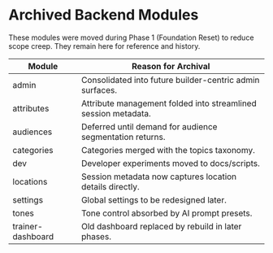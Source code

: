# Archived Backend Modules

These modules were moved during Phase 1 (Foundation Reset) to reduce scope creep. They remain here for reference and history.

| Module | Reason for Archival |
| --- | --- |
| admin | Consolidated into future builder-centric admin surfaces. |
| attributes | Attribute management folded into streamlined session metadata. |
| audiences | Deferred until demand for audience segmentation returns. |
| categories | Categories merged with the topics taxonomy. |
| dev | Developer experiments moved to docs/scripts. |
| locations | Session metadata now captures location details directly. |
| settings | Global settings to be redesigned later. |
| tones | Tone control absorbed by AI prompt presets. |
| trainer-dashboard | Old dashboard replaced by rebuild in later phases. |

